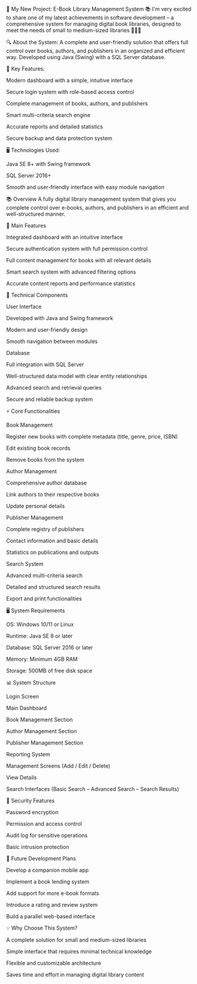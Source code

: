 🚀 My New Project: E-Book Library Management System 📚
I'm very excited to share one of my latest achievements in software development – a comprehensive system for managing digital book libraries, designed to meet the needs of small to medium-sized libraries 👨‍💻📖

🔍 About the System:
A complete and user-friendly solution that offers full control over books, authors, and publishers in an organized and efficient way. Developed using Java (Swing) with a SQL Server database.

🧩 Key Features:

Modern dashboard with a simple, intuitive interface

Secure login system with role-based access control

Complete management of books, authors, and publishers

Smart multi-criteria search engine

Accurate reports and detailed statistics

Secure backup and data protection system

🖥️ Technologies Used:

Java SE 8+ with Swing framework

SQL Server 2016+

Smooth and user-friendly interface with easy module navigation

📚 Overview
A fully digital library management system that gives you complete control over e-books, authors, and publishers in an efficient and well-structured manner.

🌟 Main Features

Integrated dashboard with an intuitive interface

Secure authentication system with full permission control

Full content management for books with all relevant details

Smart search system with advanced filtering options

Accurate content reports and performance statistics

🔧 Technical Components

User Interface

Developed with Java and Swing framework

Modern and user-friendly design

Smooth navigation between modules

Database

Full integration with SQL Server

Well-structured data model with clear entity relationships

Advanced search and retrieval queries

Secure and reliable backup system

⚡ Core Functionalities

Book Management

Register new books with complete metadata (title, genre, price, ISBN)

Edit existing book records

Remove books from the system

Author Management

Comprehensive author database

Link authors to their respective books

Update personal details

Publisher Management

Complete registry of publishers

Contact information and basic details

Statistics on publications and outputs

Search System

Advanced multi-criteria search

Detailed and structured search results

Export and print functionalities

🖥️ System Requirements

OS: Windows 10/11 or Linux

Runtime: Java SE 8 or later

Database: SQL Server 2016 or later

Memory: Minimum 4GB RAM

Storage: 500MB of free disk space

📊 System Structure

Login Screen

Main Dashboard

Book Management Section

Author Management Section

Publisher Management Section

Reporting System

Management Screens (Add / Edit / Delete)

View Details

Search Interfaces (Basic Search – Advanced Search – Search Results)

🔐 Security Features

Password encryption

Permission and access control

Audit log for sensitive operations

Basic intrusion protection

📱 Future Development Plans

Develop a companion mobile app

Implement a book lending system

Add support for more e-book formats

Introduce a rating and review system

Build a parallel web-based interface

💡 Why Choose This System?

A complete solution for small and medium-sized libraries

Simple interface that requires minimal technical knowledge

Flexible and customizable architecture

Saves time and effort in managing digital library content

